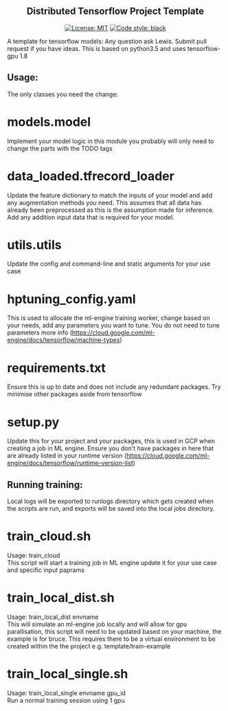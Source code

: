 <h2 align="center">Distributed Tensorflow Project Template</h2>

<p align="center">
<a href="https://github.com/maxwellmri/Distributed-Tensorflow-Template/blob/master/LICENSE"><img alt="License: MIT" src="https://black.readthedocs.io/en/stable/_static/license.svg"></a>
<a href="https://github.com/ambv/black"><img alt="Code style: black" src="https://img.shields.io/badge/code%20style-black-000000.svg"></a>
</p>
A template for tensorflow models: Any question ask Lewis.
Submit pull request if you have ideas. This is based on python3.5 and uses tensorflow-gpu 1.8

## Usage:  
The only classes you need the change:  
# models.model  
Implement your model logic in this module you probably will only need to change the parts with the TODO tags
# data_loaded.tfrecord_loader  
Update the feature dictionary to match the inputs of your model and add any augmentation methods you need. This assumes
that all data has already been preprocessed as this is the assumption made for inference. Add any addition input data 
that is required for your model.
# utils.utils  
Update the config and command-line and static arguments for your use case  
# hptuning_config.yaml  
This is used to allocate the ml-engine training worker, change based on your needs, add any parameters you want to tune.
You do not need to tune parameters more info (https://cloud.google.com/ml-engine/docs/tensorflow/machine-types)
# requirements.txt  
Ensure this is up to date and does not include any redundant packages. Try minimise other packages aside from tensorflow
# setup.py  
Update this for your project and your packages, this is used in GCP when creating a job in ML engine. Ensure you don't 
have packages in here that are already listed in your runtime version 
(https://cloud.google.com/ml-engine/docs/tensorflow/runtime-version-list)  

## Running training:
Local logs will be exported to runlogs directory which gets created when the scripts are run, and exports will be saved
into the local jobs directory.
# train_cloud.sh 
Usage: train_cloud  
This script will start a training job in ML engine update it for your use case and specific input paprams  
# train_local_dist.sh  
Usage: train_local_dist envname  
This will simulate an ml-engine job locally and will allow for gpu parallisation, this script will need to 
be updated based on your machine, the example is for bruce. This requires there to be a virtual environment to be created 
within the the project e.g. template/train-example  
# train_local_single.sh  
Usage: train_local_single envname gpu_id  
Run a normal training session using 1 gpu 